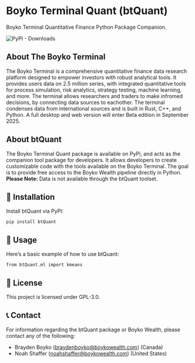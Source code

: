 # Boyko Terminal Quant (btQuant)
Boyko Terminal Quantitative Finance Python Package Companion. 

![PyPI - Downloads](https://img.shields.io/pypi/dm/btQuant)

## About The Boyko Terminal

The Boyko Terminal is a comprehensive quantitative finance data research platform designed to empower investors with robust analytical tools. It provides users data on 2.5 million series, with integrated quantitative tools for process simulation, risk analytics, strategy testing, machine learning, and more. The terminal allows researchers and traders to make infromed decisions, by connecting data sources to eachother. The terminal condenses data from international sources and is built in Rust, C++, and Python. A full desktop and web version will enter Beta edition in September 2025.

## About btQuant

The Boyko Terminal Quant package is available on PyPi, and acts as the companion tool package for developers. It allows developers to create customizable code with the tools available on the Boyko Terminal. The goal is to provide free access to the Boyko Wealth pipeline directly in Python. __Please Note:__ Data is not available through the btQuant toolset.

## 🔧 Installation

Install btQuant via PyPI:

```
pip install btQuant
```

## 📖 Usage

Here’s a basic example of how to use btQuant:

```
from btQuant.ml import kmeans
```

## 📜 License

This project is licensed under GPL-3.0.

## 📞 Contact

For information regarding the btQuant package or Boyko Wealth, please contact any of the following:

+ Brayden Boyko (braydenboyko@boykowealth.com) (Canada)
+ Noah Shaffer (noahshaffer@boykowealth.com) (United States)
